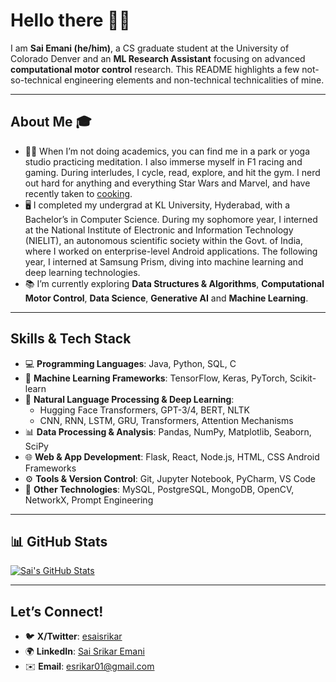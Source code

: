 # Hello there 👋🏻

I am **Sai Emani (he/him)**, a CS graduate student at the University of Colorado Denver and an **ML Research Assistant** focusing on advanced **computational motor control** research. This README highlights a few not-so-technical engineering elements and non-technical technicalities of mine.

---

## About Me 🎓
- 🧘‍♂️ When I’m not doing academics, you can find me in a park or yoga studio practicing meditation. I also immerse myself in F1 racing and gaming. During interludes, I cycle, read, explore, and hit the gym. I nerd out hard for anything and everything Star Wars and Marvel, and have recently taken to [cooking](https://www.instagram.com/stories/highlights/18305490811140917/).
- 🖥️ I completed my undergrad at KL University, Hyderabad, with a Bachelor’s in Computer Science. During my sophomore year, I interned at the National Institute of Electronic and Information Technology (NIELIT), an autonomous scientific society within the Govt. of India, where I worked on enterprise-level Android applications. The following year, I interned at Samsung Prism, diving into machine learning and deep learning technologies.
- 📚 I’m currently exploring **Data Structures & Algorithms**, **Computational Motor Control**, **Data Science**, **Generative AI** and **Machine Learning**.

---

## Skills & Tech Stack

- 💻 **Programming Languages**: Java, Python, SQL, C  
- 🤖 **Machine Learning Frameworks**: TensorFlow, Keras, PyTorch, Scikit-learn  
- 🧠 **Natural Language Processing & Deep Learning**:  
  - Hugging Face Transformers, GPT-3/4, BERT, NLTK  
  - CNN, RNN, LSTM, GRU, Transformers, Attention Mechanisms  
- 📊 **Data Processing & Analysis**: Pandas, NumPy, Matplotlib, Seaborn, SciPy  
- 🌐 **Web & App Development**: Flask, React, Node.js, HTML, CSS Android Frameworks  
- ⚙️ **Tools & Version Control**: Git, Jupyter Notebook, PyCharm, VS Code  
- 🚀 **Other Technologies**: MySQL, PostgreSQL, MongoDB, OpenCV, NetworkX, Prompt Engineering  

---

## 📊 GitHub Stats
[![Sai's GitHub Stats](https://github-readme-stats.vercel.app/api?username=semani01)](https://github.com/semani01)

---

## Let’s Connect!

- 🐦 **X/Twitter**: [esaisrikar](https://twitter.com/esaisrikar)  
- 🌍 **LinkedIn**: [Sai Srikar Emani](https://www.linkedin.com/in/saisrikaremani/)  
- ✉️ **Email**: [esrikar01@gmail.com](mailto:esrikar01@gmail.com)  
